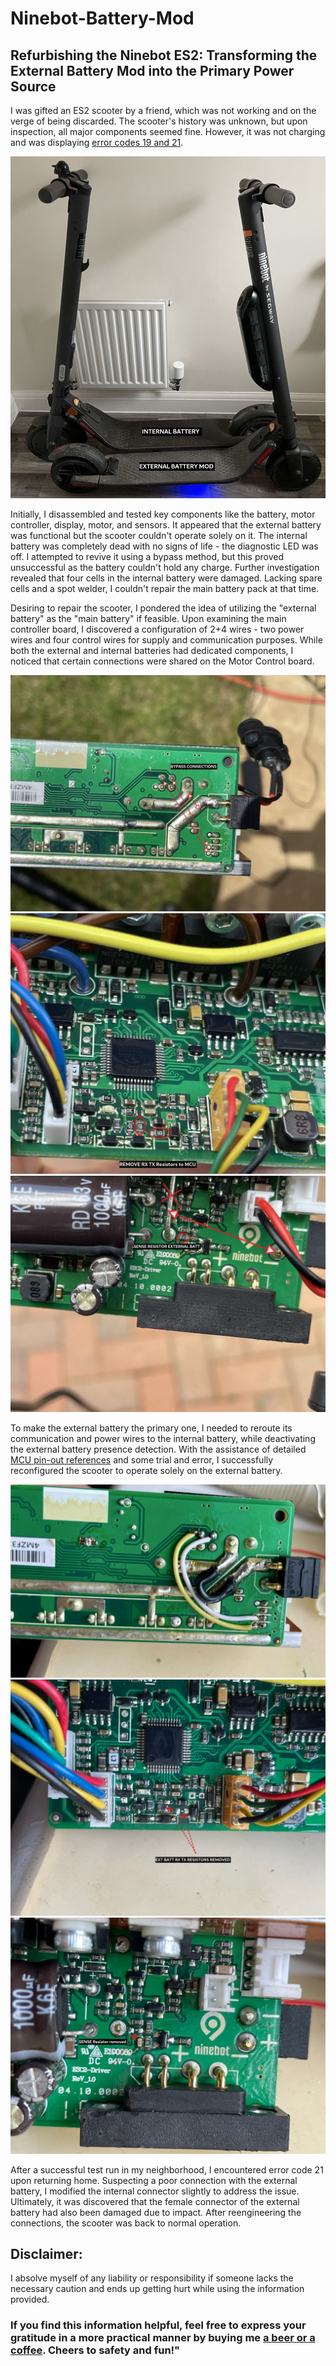 # Ninebot-Battery-Mod

## Refurbishing the Ninebot ES2: Transforming the External Battery Mod into the Primary Power Source

I was gifted an ES2 scooter by a friend, which was not working and on the verge of being discarded. The scooter's history was unknown, but upon inspection, all major components seemed fine. However, it was not charging and was displaying [error codes 19 and 21](https://github.com/etransport/ninebot-docs/wiki/ES2ESC).

![ES2 MOD ONLY EXTERANAL BATTERY VS. E1](https://github.com/mveplus/Ninebot-Battery-Mod/blob/main/images/ES2_external_battery_mod_vs_E1_Internal_battery_IMG_0787.jpeg)

Initially, I disassembled and tested key components like the battery, motor controller, display, motor, and sensors. It appeared that the external battery was functional but the scooter couldn't operate solely on it. The internal battery was completely dead with no signs of life - the diagnostic LED was off. I attempted to revive it using a bypass method, but this proved unsuccessful as the battery couldn't hold any charge. Further investigation revealed that four cells in the internal battery were damaged. Lacking spare cells and a spot welder, I couldn't repair the main battery pack at that time.

Desiring to repair the scooter, I pondered the idea of utilizing the "external battery" as the "main battery" if feasible. Upon examining the main controller board, I discovered a configuration of 2+4 wires - two power wires and four control wires for supply and communication purposes. While both the external and internal batteries had dedicated components, I noticed that certain connections were shared on the Motor Control board.

![Bypass links](https://github.com/mveplus/Ninebot-Battery-Mod/blob/main/images/01_External_battery_mod_bypass_connections_bottom_IMG_9827.jpeg)
![External battery RX&TX resistors](https://github.com/mveplus/Ninebot-Battery-Mod/blob/main/images/02_External_Battery_RX_TX_Resistors_IMG_9831.jpeg)
![Exteranl battery sense resistor](https://github.com/mveplus/Ninebot-Battery-Mod/blob/main/images/03_External_battery_sense_resistor_IMG_9840.jpeg)

To make the external battery the primary one, I needed to reroute its communication and power wires to the internal battery, while deactivating the external battery presence detection. With the assistance of detailed [MCU pin-out references](https://github.com/etransport/ninebot-docs/wiki/ES2ESC#mcu-io-ports) and some trial and error, I successfully reconfigured the scooter to operate solely on the external battery.

![Bypass wires](https://github.com/mveplus/Ninebot-Battery-Mod/blob/main/images/01_1_External_battery_mod_bypass_wires_bottom_IMG_0708.jpeg)
![External battery RX&TX resistors removed](https://github.com/mveplus/Ninebot-Battery-Mod/blob/main/images/02_1_External_Battery_RX_TX_Resistors_removed_IMG_0714.jpeg)
![Exteranl battery sense resistor removed](https://github.com/mveplus/Ninebot-Battery-Mod/blob/main/images/03_1_External_battery_sense_resistor_removed_IMG_0711.jpeg)

After a successful test run in my neighborhood, I encountered error code 21 upon returning home. Suspecting a poor connection with the external battery, I modified the internal connector slightly to address the issue. Ultimately, it was discovered that the female connector of the external battery had also been damaged due to impact. After reengineering the connections, the scooter was back to normal operation.

## Disclaimer: 
I absolve myself of any liability or responsibility if someone lacks the necessary caution and ends up getting hurt while using the information provided.

### If you find this information helpful, feel free to express your gratitude in a more practical manner by buying me [a beer or a coffee](https://buymeacoffee.com/mveplus). Cheers to safety and fun!"
